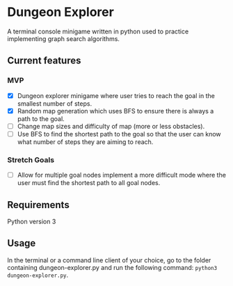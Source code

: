 # Dungeon Explorer
A terminal console minigame written in python used to practice implementing graph search algorithms.
## Current features

### MVP
- [x] Dungeon explorer minigame where user tries to reach the goal in the smallest number of steps. 
- [x] Random map generation which uses BFS to ensure there is always a path to the goal.
- [ ] Change map sizes and difficulty of map (more or less obstacles).
- [ ] Use BFS to find the shortest path to the goal so that the user can know what number of steps they are aiming to reach.

### Stretch Goals
- [ ] Allow for multiple goal nodes implement a more difficult mode where the user must find the shortest path to all goal nodes.

## Requirements 
Python version 3

## Usage 
In the terminal or a command line client of your choice, go to the folder containing dungeon-explorer.py and run the following command: ```python3 dungeon-explorer.py```.
